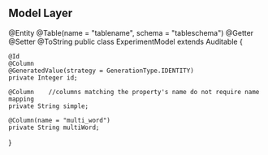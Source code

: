 ## Model Layer

@Entity
@Table(name = "tablename", schema = "tableschema")
@Getter @Setter @ToString
public class ExperimentModel extends Auditable {

    @Id
    @Column
    @GeneratedValue(strategy = GenerationType.IDENTITY)
    private Integer id;

    @Column    //columns matching the property's name do not require name mapping
    private String simple;

    @Column(name = "multi_word")
    private String multiWord;

}